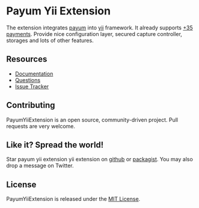 # Payum Yii Extension

The extension integrates [payum](https://github.com/Payum/Payum) into [yii](http://www.yiiframework.com/) framework.
It already supports [+35 payments](https://github.com/Payum/Payum/blob/master/docs/supported-payments-and-other-libraries.md).
Provide nice configuration layer, secured capture controller, storages and lots of other features.

## Resources

* [Documentation](http://payum.forma-dev.com/documentation#PayumYiiExtension)
* [Questions](http://stackoverflow.com/questions/tagged/payum)
* [Issue Tracker](https://github.com/Payum/PayumYiiExtension/issues)

## Contributing

PayumYiiExtension is an open source, community-driven project. Pull requests are very welcome.

## Like it? Spread the world!

Star payum yii extension yii extension on [github](https://github.com/Payum/PayumYiiExtension) or [packagist](https://packagist.org/packages/payum/payum-yii-extension).
You may also drop a message on Twitter.

## License

PayumYiiExtension is released under the [MIT License](LICENSE).
